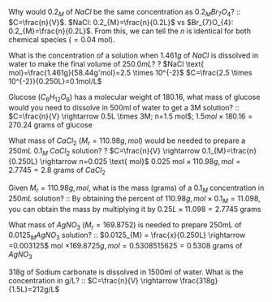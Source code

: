 Why would $0.2_{M}$ of $NaCl$ be the same concentration as $0.2_{M}Br_{7}O_{4}$? :: $C=\frac{n}{V}$. $NaCl: 0.2_{M}=\frac{n}{0.2L}$ vs $Br_{7}O_{4}: 0.2_{M}=\frac{n}{0.2L}$. From this, we can tell the $n$ is identical for both chemical species ($=0.04 \text{ mol}$). 

What is the concentration of a solution when $1.461g$ of $NaCl$ is dissolved in water to make the final volume of $250.0mL$?
?
$NaCl \text{ mol}=\frac{1.461g}{58.44g'mol}=2.5 \times 10^{-2}$
$C=\frac{2.5 \times 10^{-2}}{0.250L}=0.1mol/L$

Glucose ($C_{6}H_{12}O_{6}$) has a molecular weight of 180.16, what mass of glucose would you need to dissolve in 500ml of water to get a 3M solution? :: $C=\frac{n}{V} \rightarrow 0.5L \times 3M; n=1.5 mol$; $1.5mol \times 180.16=270.24$ grams of glucose 

What mass of $CaCl_{2}$ ($M_{r}=110.98g,mol$) would be needed to prepare a $250mL$ $0.1_{M}$ $CaCl_{2}$ solution?
?
$C=\frac{n}{V} \rightarrow 0.1_{M}=\frac{n}{0.250L} \rightarrow n=0.025 \text{ mol}$
$0.025 \text{ mol} \times 110.98g,mol = 2.7745 = 2.8$ grams of $CaCl_{2}$

Given $M_{r}=110.98g,mol$, what is the mass (grams) of a $0.1_{M}$ concentration in $250mL$ solution? :: By obtaining the percent of $110.98g,mol \times 0.1_{M}=11.098$, you can obtain the mass by multiplying it by $0.25L \times 11.098 = 2.7745$ grams

What mass of $AgNO_{3}$ ($M_{r}=169.8752$) is needed to prepare 250mL of $0.0125_{M}AgNO_{3}$ solution? :: $0.0125_{M} = \frac{x}{0.250L} \rightarrow =0.003125$ mol $\times 169.8725g,mol = 0.5308515625 = 0.5308$ grams of $AgNO_{3}$

318g of Sodium carbonate is dissolved in 1500ml of water. What is the concentration in g/L? :: $C=\frac{n}{V} \rightarrow \frac{318g}{1.5L}=212g/L$


